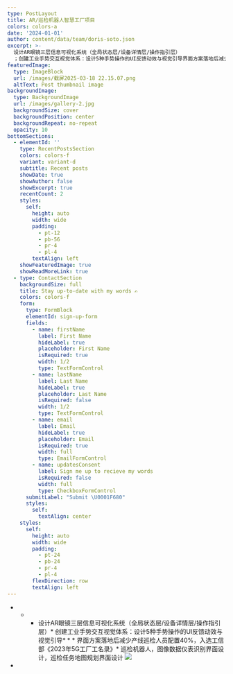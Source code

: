```yaml
---
type: PostLayout
title: AR/巡检机器人智慧工厂项目
colors: colors-a
date: '2024-01-01'
author: content/data/team/doris-soto.json
excerpt: >-
  设计AR眼镜三层信息可视化系统（全局状态层/设备详情层/操作指引层）
  ；创建工业手势交互视觉体系：设计5种手势操作的UI反馈动效与视觉引导界面方案落地后减少产线巡检人员配置40%，入选工信部《2023年5G工厂工名录》；巡检机器人，图像数据仪表识别界面设计，巡检任务地图规划界面设计。
featuredImage:
  type: ImageBlock
  url: /images/截屏2025-03-18 22.15.07.png
  altText: Post thumbnail image
backgroundImage:
  type: BackgroundImage
  url: /images/gallery-2.jpg
  backgroundSize: cover
  backgroundPosition: center
  backgroundRepeat: no-repeat
  opacity: 10
bottomSections:
  - elementId: ''
    type: RecentPostsSection
    colors: colors-f
    variant: variant-d
    subtitle: Recent posts
    showDate: true
    showAuthor: false
    showExcerpt: true
    recentCount: 2
    styles:
      self:
        height: auto
        width: wide
        padding:
          - pt-12
          - pb-56
          - pr-4
          - pl-4
        textAlign: left
    showFeaturedImage: true
    showReadMoreLink: true
  - type: ContactSection
    backgroundSize: full
    title: Stay up-to-date with my words ✍️
    colors: colors-f
    form:
      type: FormBlock
      elementId: sign-up-form
      fields:
        - name: firstName
          label: First Name
          hideLabel: true
          placeholder: First Name
          isRequired: true
          width: 1/2
          type: TextFormControl
        - name: lastName
          label: Last Name
          hideLabel: true
          placeholder: Last Name
          isRequired: false
          width: 1/2
          type: TextFormControl
        - name: email
          label: Email
          hideLabel: true
          placeholder: Email
          isRequired: true
          width: full
          type: EmailFormControl
        - name: updatesConsent
          label: Sign me up to recieve my words
          isRequired: false
          width: full
          type: CheckboxFormControl
      submitLabel: "Submit \U0001F680"
      styles:
        self:
          textAlign: center
    styles:
      self:
        height: auto
        width: wide
        padding:
          - pt-24
          - pb-24
          - pr-4
          - pl-4
        flexDirection: row
        textAlign: left
---
```



*   *   *   设计AR眼镜三层信息可视化系统（全局状态层/设备详情层/操作指引层）*   创建工业手势交互视觉体系：设计5种手势操作的UI反馈动效与视觉引导*   *   *   界面方案落地后减少产线巡检人员配置40%，入选工信部《2023年5G工厂工名录》*   巡检机器人，图像数据仪表识别界面设计，巡检任务地图规划界面设计
                    ![](/images/%E5%B9%BF%E5%91%8A%E6%9C%BA%E7%9C%BC%E9%95%9C%E5%B1%95%E7%A4%BA%E8%A7%86%E9%A2%91%E8%92%99%E7%89%88.png)

*



